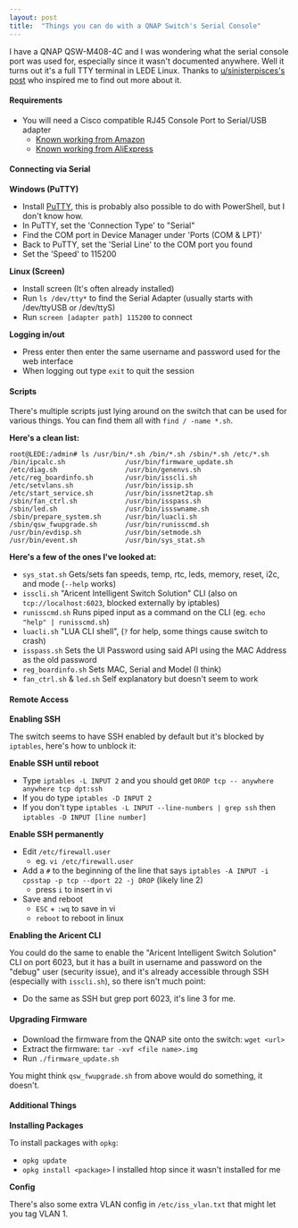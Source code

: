 ```yaml
---
layout: post
title:  "Things you can do with a QNAP Switch's Serial Console"
---
```


I have a QNAP QSW-M408-4C and I was wondering what the serial console port was used for, especially since it wasn't documented anywhere. Well it turns out it's a full TTY terminal in LEDE Linux.<!--more--> Thanks to [u/sinisterpisces's post](https://www.reddit.com/r/qnap/comments/ofv6ge/qswm21082c_console_port_do_i_need_a_special_usb/) who inspired me to find out more about it.

#### Requirements
* You will need a Cisco compatible RJ45 Console Port to Serial/USB adapter
	* [Known working from Amazon](https://www.amazon.com/gp/product/B075V1RGQK/)
	* [Known working from AliExpress](https://www.aliexpress.com/item/1005002029338638.html)

#### Connecting via Serial
**Windows (PuTTY)**

* Install [PuTTY](https://www.putty.org/), this is probably also possible to do with PowerShell, but I don't know how.
* In PuTTY, set the 'Connection Type' to "Serial"
* Find the COM port in Device Manager under 'Ports (COM & LPT)'
* Back to PuTTY, set the 'Serial Line' to the COM port you found
* Set the 'Speed' to 115200

**Linux (Screen)**

* Install screen (It's often already installed)
* Run `ls /dev/tty*` to find the Serial Adapter (usually starts with /dev/ttyUSB or /dev/ttyS)
* Run `screen [adapter path] 115200` to connect

**Logging in/out**

* Press enter then enter the same username and password used for the web interface
* When logging out type `exit` to quit the session

#### Scripts
There's multiple scripts just lying around on the switch that can be used for various things. You can find them all with `find / -name *.sh`.

**Here's a clean list:**

    root@LEDE:/admin# ls /usr/bin/*.sh /bin/*.sh /sbin/*.sh /etc/*.sh
    /bin/ipcalc.sh               /usr/bin/firmware_update.sh
    /etc/diag.sh                 /usr/bin/genenvs.sh
    /etc/reg_boardinfo.sh        /usr/bin/isscli.sh
    /etc/setvlans.sh             /usr/bin/issip.sh
    /etc/start_service.sh        /usr/bin/issnet2tap.sh
    /sbin/fan_ctrl.sh            /usr/bin/isspass.sh
    /sbin/led.sh                 /usr/bin/issswname.sh
    /sbin/prepare_system.sh      /usr/bin/luacli.sh
    /sbin/qsw_fwupgrade.sh       /usr/bin/runisscmd.sh
    /usr/bin/evdisp.sh           /usr/bin/setmode.sh
    /usr/bin/event.sh            /usr/bin/sys_stat.sh

**Here's a few of the ones I've looked at:**

* `sys_stat.sh` Gets/sets fan speeds, temp, rtc, leds, memory, reset, i2c, and mode (`--help` works)
* `isscli.sh` "Aricent Intelligent Switch Solution" CLI (also on `tcp://localhost:6023`, blocked externally by iptables)
* `runisscmd.sh` Runs piped input as a command on the CLI (eg. `echo "help" | runisscmd.sh`)
* `luacli.sh` "LUA CLI shell", (`?` for help, some things cause switch to crash)
* `isspass.sh` Sets the UI Password using said API using the MAC Address as the old password
* `reg_boardinfo.sh` Sets MAC, Serial and Model (I think)
* `fan_ctrl.sh` & `led.sh` Self explanatory but doesn't seem to work

#### Remote Access
**Enabling SSH**

The switch seems to have SSH enabled by default but it's blocked by `iptables`, here's how to unblock it:

**Enable SSH until reboot**

* Type `iptables -L INPUT 2` and you should get `DROP tcp -- anywhere anywhere tcp dpt:ssh`
* If you do type `iptables -D INPUT 2`
* If you don't type `iptables -L INPUT --line-numbers | grep ssh` then `iptables -D INPUT [line number]`

**Enable SSH permanently**

* Edit `/etc/firewall.user`
	* eg. `vi /etc/firewall.user`
* Add a `#` to the beginning of the line that says `iptables -A INPUT -i cpsstap -p tcp --dport 22 -j DROP` (likely line 2)
	* press `i` to insert in vi
* Save and reboot
	* `ESC` + `:wq` to save in vi
	* `reboot` to reboot in linux

**Enabling the Aricent CLI**

You could do the same to enable the "Aricent Intelligent Switch Solution" CLI on port 6023, but it has a built in username and password on the "debug" user (security issue), and it's already accessible through SSH (especially with `isscli.sh`), so there isn't much point:
* Do the same as SSH but grep port 6023, it's line 3 for me.

#### Upgrading Firmware
* Download the firmware from the QNAP site onto the switch: `wget <url>`
* Extract the firmware: `tar -xvf <file name>.img`
* Run `./firmware_update.sh`

You might think `qsw_fwupgrade.sh` from above would do something, it doesn't.

#### Additional Things
**Installing Packages**

To install packages with `opkg`:
* `opkg update`
* `opkg install <package>` I installed htop since it wasn't installed for me

**Config**

There's also some extra VLAN config in `/etc/iss_vlan.txt` that might let you tag VLAN 1.
